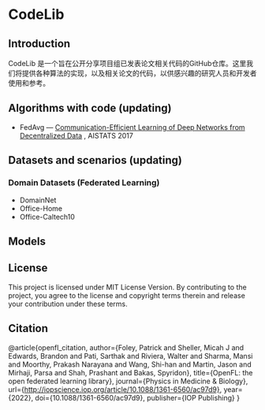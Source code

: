 # CodeLib
## Introduction 
CodeLib 是一个旨在公开分享项目组已发表论文相关代码的GitHub仓库。这里我们将提供各种算法的实现，以及相关论文的代码，以供感兴趣的研究人员和开发者使用和参考。

## Algorithms with code (updating)
- FedAvg — [Communication-Efficient Learning of Deep Networks from Decentralized Data](https://www.baidu.com/) , AISTATS 2017

## Datasets and scenarios (updating)

### Domain Datasets (Federated Learning)
- DomainNet
- Office-Home
- Office-Caltech10

## Models

## License

This project is licensed under MIT License Version. By contributing to the project, you agree to the license and copyright terms therein and release your contribution under these terms.

## Citation

@article{openfl_citation,
	author={Foley, Patrick and Sheller, Micah J and Edwards, Brandon and Pati, Sarthak and Riviera, Walter and Sharma, Mansi and Moorthy, Prakash Narayana and Wang, Shi-han and Martin, Jason and Mirhaji, Parsa and Shah, Prashant and Bakas, Spyridon},
	title={OpenFL: the open federated learning library},
	journal={Physics in Medicine \& Biology},
	url={http://iopscience.iop.org/article/10.1088/1361-6560/ac97d9},
	year={2022},
	doi={10.1088/1361-6560/ac97d9},
	publisher={IOP Publishing}
}
